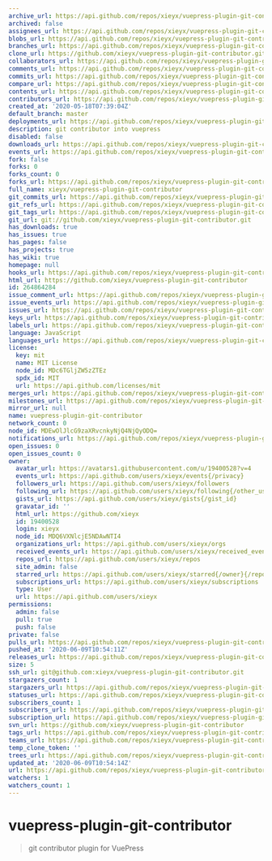 ```yaml
---
archive_url: https://api.github.com/repos/xieyx/vuepress-plugin-git-contributor/{archive_format}{/ref}
archived: false
assignees_url: https://api.github.com/repos/xieyx/vuepress-plugin-git-contributor/assignees{/user}
blobs_url: https://api.github.com/repos/xieyx/vuepress-plugin-git-contributor/git/blobs{/sha}
branches_url: https://api.github.com/repos/xieyx/vuepress-plugin-git-contributor/branches{/branch}
clone_url: https://github.com/xieyx/vuepress-plugin-git-contributor.git
collaborators_url: https://api.github.com/repos/xieyx/vuepress-plugin-git-contributor/collaborators{/collaborator}
comments_url: https://api.github.com/repos/xieyx/vuepress-plugin-git-contributor/comments{/number}
commits_url: https://api.github.com/repos/xieyx/vuepress-plugin-git-contributor/commits{/sha}
compare_url: https://api.github.com/repos/xieyx/vuepress-plugin-git-contributor/compare/{base}...{head}
contents_url: https://api.github.com/repos/xieyx/vuepress-plugin-git-contributor/contents/{+path}
contributors_url: https://api.github.com/repos/xieyx/vuepress-plugin-git-contributor/contributors
created_at: '2020-05-18T07:39:04Z'
default_branch: master
deployments_url: https://api.github.com/repos/xieyx/vuepress-plugin-git-contributor/deployments
description: git contributor into vuepress
disabled: false
downloads_url: https://api.github.com/repos/xieyx/vuepress-plugin-git-contributor/downloads
events_url: https://api.github.com/repos/xieyx/vuepress-plugin-git-contributor/events
fork: false
forks: 0
forks_count: 0
forks_url: https://api.github.com/repos/xieyx/vuepress-plugin-git-contributor/forks
full_name: xieyx/vuepress-plugin-git-contributor
git_commits_url: https://api.github.com/repos/xieyx/vuepress-plugin-git-contributor/git/commits{/sha}
git_refs_url: https://api.github.com/repos/xieyx/vuepress-plugin-git-contributor/git/refs{/sha}
git_tags_url: https://api.github.com/repos/xieyx/vuepress-plugin-git-contributor/git/tags{/sha}
git_url: git://github.com/xieyx/vuepress-plugin-git-contributor.git
has_downloads: true
has_issues: true
has_pages: false
has_projects: true
has_wiki: true
homepage: null
hooks_url: https://api.github.com/repos/xieyx/vuepress-plugin-git-contributor/hooks
html_url: https://github.com/xieyx/vuepress-plugin-git-contributor
id: 264864284
issue_comment_url: https://api.github.com/repos/xieyx/vuepress-plugin-git-contributor/issues/comments{/number}
issue_events_url: https://api.github.com/repos/xieyx/vuepress-plugin-git-contributor/issues/events{/number}
issues_url: https://api.github.com/repos/xieyx/vuepress-plugin-git-contributor/issues{/number}
keys_url: https://api.github.com/repos/xieyx/vuepress-plugin-git-contributor/keys{/key_id}
labels_url: https://api.github.com/repos/xieyx/vuepress-plugin-git-contributor/labels{/name}
language: JavaScript
languages_url: https://api.github.com/repos/xieyx/vuepress-plugin-git-contributor/languages
license:
  key: mit
  name: MIT License
  node_id: MDc6TGljZW5zZTEz
  spdx_id: MIT
  url: https://api.github.com/licenses/mit
merges_url: https://api.github.com/repos/xieyx/vuepress-plugin-git-contributor/merges
milestones_url: https://api.github.com/repos/xieyx/vuepress-plugin-git-contributor/milestones{/number}
mirror_url: null
name: vuepress-plugin-git-contributor
network_count: 0
node_id: MDEwOlJlcG9zaXRvcnkyNjQ4NjQyODQ=
notifications_url: https://api.github.com/repos/xieyx/vuepress-plugin-git-contributor/notifications{?since,all,participating}
open_issues: 0
open_issues_count: 0
owner:
  avatar_url: https://avatars1.githubusercontent.com/u/19400528?v=4
  events_url: https://api.github.com/users/xieyx/events{/privacy}
  followers_url: https://api.github.com/users/xieyx/followers
  following_url: https://api.github.com/users/xieyx/following{/other_user}
  gists_url: https://api.github.com/users/xieyx/gists{/gist_id}
  gravatar_id: ''
  html_url: https://github.com/xieyx
  id: 19400528
  login: xieyx
  node_id: MDQ6VXNlcjE5NDAwNTI4
  organizations_url: https://api.github.com/users/xieyx/orgs
  received_events_url: https://api.github.com/users/xieyx/received_events
  repos_url: https://api.github.com/users/xieyx/repos
  site_admin: false
  starred_url: https://api.github.com/users/xieyx/starred{/owner}{/repo}
  subscriptions_url: https://api.github.com/users/xieyx/subscriptions
  type: User
  url: https://api.github.com/users/xieyx
permissions:
  admin: false
  pull: true
  push: false
private: false
pulls_url: https://api.github.com/repos/xieyx/vuepress-plugin-git-contributor/pulls{/number}
pushed_at: '2020-06-09T10:54:11Z'
releases_url: https://api.github.com/repos/xieyx/vuepress-plugin-git-contributor/releases{/id}
size: 5
ssh_url: git@github.com:xieyx/vuepress-plugin-git-contributor.git
stargazers_count: 1
stargazers_url: https://api.github.com/repos/xieyx/vuepress-plugin-git-contributor/stargazers
statuses_url: https://api.github.com/repos/xieyx/vuepress-plugin-git-contributor/statuses/{sha}
subscribers_count: 1
subscribers_url: https://api.github.com/repos/xieyx/vuepress-plugin-git-contributor/subscribers
subscription_url: https://api.github.com/repos/xieyx/vuepress-plugin-git-contributor/subscription
svn_url: https://github.com/xieyx/vuepress-plugin-git-contributor
tags_url: https://api.github.com/repos/xieyx/vuepress-plugin-git-contributor/tags
teams_url: https://api.github.com/repos/xieyx/vuepress-plugin-git-contributor/teams
temp_clone_token: ''
trees_url: https://api.github.com/repos/xieyx/vuepress-plugin-git-contributor/git/trees{/sha}
updated_at: '2020-06-09T10:54:14Z'
url: https://api.github.com/repos/xieyx/vuepress-plugin-git-contributor
watchers: 1
watchers_count: 1
---
```


# vuepress-plugin-git-contributor

> git contributor plugin for VuePress
